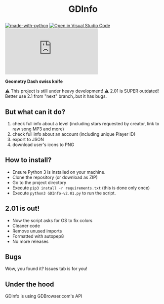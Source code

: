 # <p align=center>GDInfo</p>
[![made-with-python](https://img.shields.io/badge/Made%20with-Python-1f425f.svg)](https://www.python.org/) [![Open in Visual Studio Code](https://open.vscode.dev/badges/open-in-vscode.svg)](https://open.vscode.dev/kelptaken/GDInfo) [![Latest release](https://badgen.net/github/release/Naereen/Strapdown.js)](https://github.com/kelptaken/GDInfo/releases)

**Geometry Dash swiss knife**

**⚠** This project is still under heavy development!
**⚠** 2.01 is SUPER outdated! Better use 2.1 from "next" branch,.but it has bugs.

## But what can it do?
1. check full info about a level (including stars requested by creator, link to raw song MP3 and more)
2. check full info about an account (including unique Player ID)
3. export to JSON
4. download user's icons to PNG

## How to install?
- Ensure Python 3 is installed on your machine.
- Clone the repository (or download as ZIP)
- Go to the project directory
- Execute ``pip3 install -r requirements.txt`` (this is done only once)
- Execute ``python3 GDInfo-v2.01.py`` to run the script.

## 2.01 is out!
- Now the script asks for OS to fix colors
- Cleaner code
- Remove unused imports
- Formatted with autopep8 
- No more releases

## Bugs
Wow, you found it? Issues tab is for you!

## Under the hood
GDInfo is using GDBrowser.com's API
